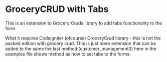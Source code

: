  GroceryCRUD with Tabs
====================

This is an extension to Grocery Cruds library to add tabs functionality to the form

What it requires
Codeigniter (ofcourse)
GroceryCrud library - this is not the packed edition with grocery crud. This is just mere extension that can be added to the same
the last method (customer_management3) here in the examples file shows method as how to set tabs to the forms.